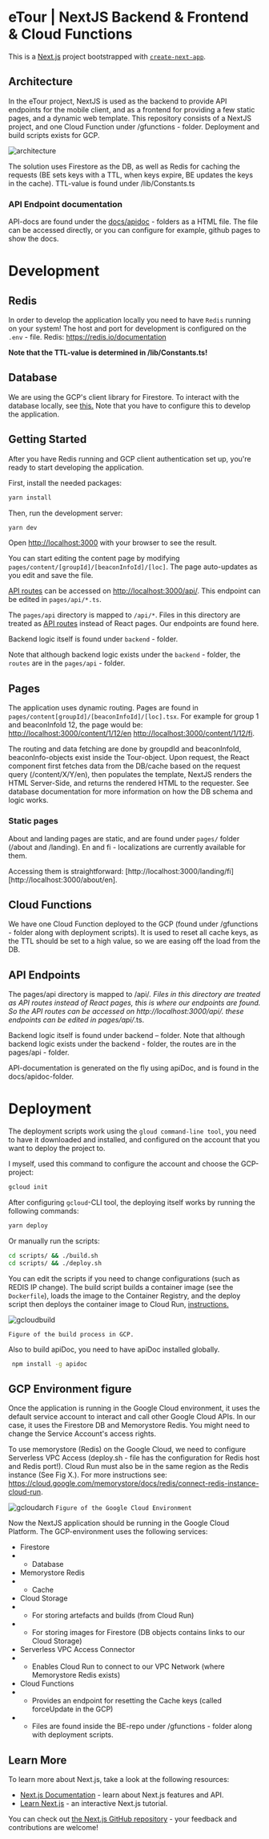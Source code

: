 # eTour | NextJS Backend & Frontend & Cloud Functions

This is a [Next.js](https://nextjs.org/) project bootstrapped with [`create-next-app`](https://github.com/vercel/next.js/tree/canary/packages/create-next-app).

## Architecture

In the eTour project, NextJS is used as the backend to provide API endpoints for the mobile client, and as a frontend for providing a few static pages, and a dynamic web template. This repository consists of a NextJS project, and one Cloud Function under /gfunctions - folder. Deployment and build scripts exists for GCP.

![architecture](https://user-images.githubusercontent.com/37773658/114718159-69977980-9d3e-11eb-9791-df560c21f4c1.PNG)

The solution uses Firestore as the DB, as well as Redis for caching the requests (BE sets keys with a TTL, when keys expire, BE updates the keys in the cache). TTL-value is found under /lib/Constants.ts

### API Endpoint documentation

API-docs are found under the [docs/apidoc](https://github.com/Beacon-eTour/eTour-NextJS/tree/main/docs/apidoc) - folders as a HTML file. The file can be accessed directly, or you can configure for example, github pages to show the docs.

# Development

## Redis

In order to develop the application locally you need to have `Redis` running on your system! The host and port for development is configured on the `.env` - file. Redis: https://redis.io/documentation

**Note that the TTL-value is determined in /lib/Constants.ts!**

## Database

We are using the GCP's client library for Firestore. To interact with the database locally, see [this.](https://cloud.google.com/docs/authentication/production#automatically) Note that you have to configure this to develop the application.

## Getting Started

After you have Redis running and GCP client authentication set up, you're ready to start developing the application.

First, install the needed packages:

```bash
yarn install
```

Then, run the development server:

```bash
yarn dev
```

Open [http://localhost:3000](http://localhost:3000) with your browser to see the result.

You can start editing the content page by modifying `pages/content/[groupId]/[beaconInfoId]/[loc]`. The page auto-updates as you edit and save the file.

[API routes](https://nextjs.org/docs/api-routes/introduction) can be accessed on [http://localhost:3000/api/](http://localhost:3000/api/). This endpoint can be edited in `pages/api/*.ts`.

The `pages/api` directory is mapped to `/api/*`. Files in this directory are treated as [API routes](https://nextjs.org/docs/api-routes/introduction) instead of React pages. Our endpoints are found here.

Backend logic itself is found under `backend` - folder.

Note that although backend logic exists under the `backend` - folder, the `routes` are in the `pages/api` - folder.

## Pages

The application uses dynamic routing. Pages are found in `pages/content[groupId]/[beaconInfoId]/[loc].tsx`. For example for group 1 and beaconInfoId 12, the page would be: [http://localhost:3000/content/1/12/en](English) [http://localhost:3000/content/1/12/fi](Finnish).

The routing and data fetching are done by groupdId and beaconInfoId, beaconInfo-objects exist inside the Tour-object. Upon request, the React component first fetches data from the DB/cache based on the request query (/content/X/Y/en), then populates the template, NextJS renders the HTML Server-Side, and returns the rendered HTML to the requester. See database documentation for more information on how the DB schema and logic works.

### Static pages

About and landing pages are static, and are found under `pages/` folder (/about and /landing). En and fi - localizations are currently available for them.

Accessing them is straightforward: [http://localhost:3000/landing/fi] [http://localhost:3000/about/en].

## Cloud Functions

We have one Cloud Function deployed to the GCP (found under /gfunctions - folder along with deployment scripts). It is used to reset all cache keys, as the TTL should be set to a high value, so we are easing off the load from the DB.

## API Endpoints

The pages/api directory is mapped to /api/_. Files in this directory are treated as API routes instead of React pages, this is where our endpoints are found. So the API routes can be accessed on http://localhost:3000/api/. these endpoints can be edited in pages/api/_.ts.

Backend logic itself is found under backend – folder. Note that although backend logic exists under the backend - folder, the routes are in the pages/api - folder.

API-documentation is generated on the fly using apiDoc, and is found in the docs/apidoc-folder.

# Deployment

The deployment scripts work using the `gloud command-line tool`, you need to have it downloaded and installed, and configured on the account that you want to deploy the project to.

I myself, used this command to configure the account and choose the GCP-project:

```bash
gcloud init
```

After configuring `gcloud`-CLI tool, the deploying itself works by running the following commands:

```bash
yarn deploy
```

Or manually run the scripts:

```bash
cd scripts/ && ./build.sh
cd scripts/ && ./deploy.sh
```

You can edit the scripts if you need to change configurations (such as REDIS IP change). The build script builds a container image (see the `Dockerfile`), loads the image to the Container Registry, and the deploy script then deploys the container image to Cloud Run, [instructions.](https://cloud.google.com/run/docs/quickstarts/build-and-deploy)

![gcloudbuild](https://user-images.githubusercontent.com/37773658/114723953-c6496300-9d43-11eb-9beb-bfc633c7fe53.PNG)

`Figure of the build process in GCP.`

Also to build apiDoc, you need to have apiDoc installed globally.

```bash
 npm install -g apidoc
```

## GCP Environment figure

Once the application is running in the Google Cloud environment, it uses the default service account to interact and call other Google Cloud APIs. In our case, it uses the Firestore DB and Memorystore Redis. You might need to change the Service Account's access rights.

To use memorystore (Redis) on the Google Cloud, we need to configure Serverless VPC Access (deploy.sh - file has the configuration for Redis host and Redis port!). Cloud Run must also be in the same region as the Redis instance (See Fig X.). For more instructions see: https://cloud.google.com/memorystore/docs/redis/connect-redis-instance-cloud-run.

![gcloudarch](https://user-images.githubusercontent.com/37773658/114723913-ba5da100-9d43-11eb-94a1-085b44960316.PNG)
`Figure of the Google Cloud Environment`

Now the NextJS application should be running in the Google Cloud Platform. The GCP-environment uses the following services:

- Firestore
- - Database
- Memorystore Redis
- - Cache
- Cloud Storage
- - For storing artefacts and builds (from Cloud Run)
- - For storing images for Firestore (DB objects contains links to our Cloud Storage)
- Serverless VPC Access Connector
- - Enables Cloud Run to connect to our VPC Network (where Memorystore Redis exists)
- Cloud Functions
- - Provides an endpoint for resetting the Cache keys (called forceUpdate in the GCP)
- - Files are found inside the BE-repo under /gfunctions - folder along with deployment scripts.

## Learn More

To learn more about Next.js, take a look at the following resources:

- [Next.js Documentation](https://nextjs.org/docs) - learn about Next.js features and API.
- [Learn Next.js](https://nextjs.org/learn) - an interactive Next.js tutorial.

You can check out [the Next.js GitHub repository](https://github.com/vercel/next.js/) - your feedback and contributions are welcome!
